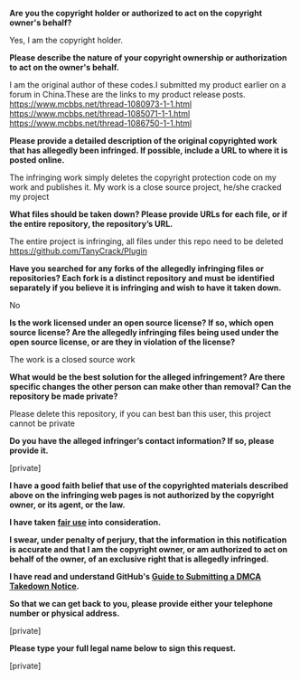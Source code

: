 **Are you the copyright holder or authorized to act on the copyright owner's behalf?**

Yes, I am the copyright holder.

**Please describe the nature of your copyright ownership or authorization to act on the owner's behalf.**

I am the original author of these codes.I submitted my product earlier on a forum in China.These are the links to my product release posts.
https://www.mcbbs.net/thread-1080973-1-1.html  
https://www.mcbbs.net/thread-1085071-1-1.html  
https://www.mcbbs.net/thread-1086750-1-1.html  

**Please provide a detailed description of the original copyrighted work that has allegedly been infringed. If possible, include a URL to where it is posted online.**

The infringing work simply deletes the copyright protection code on my work and publishes it. My work is a close source project, he/she cracked my project

**What files should be taken down? Please provide URLs for each file, or if the entire repository, the repository’s URL.**

The entire project is infringing, all files under this repo need to be deleted
https://github.com/TanyCrack/Plugin  

**Have you searched for any forks of the allegedly infringing files or repositories? Each fork is a distinct repository and must be identified separately if you believe it is infringing and wish to have it taken down.**

No

**Is the work licensed under an open source license? If so, which open source license? Are the allegedly infringing files being used under the open source license, or are they in violation of the license?**

The work is a closed source work

**What would be the best solution for the alleged infringement? Are there specific changes the other person can make other than removal? Can the repository be made private?**

Please delete this repository, if you can best ban this user, this project cannot be private

**Do you have the alleged infringer’s contact information? If so, please provide it.**

[private]  

**I have a good faith belief that use of the copyrighted materials described above on the infringing web pages is not authorized by the copyright owner, or its agent, or the law.**

**I have taken <a href="https://www.lumendatabase.org/topics/22">fair use</a> into consideration.**

**I swear, under penalty of perjury, that the information in this notification is accurate and that I am the copyright owner, or am authorized to act on behalf of the owner, of an exclusive right that is allegedly infringed.**

**I have read and understand GitHub's <a href="https://docs.github.com/articles/guide-to-submitting-a-dmca-takedown-notice/">Guide to Submitting a DMCA Takedown Notice</a>.**

**So that we can get back to you, please provide either your telephone number or physical address.**

[private]  

**Please type your full legal name below to sign this request.**

[private]  
